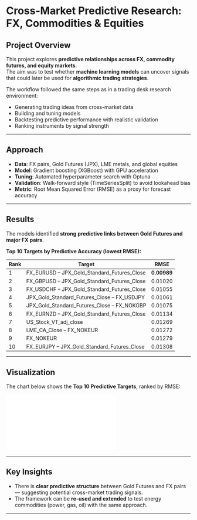 # Cross-Market Predictive Research: FX, Commodities & Equities

## Project Overview
This project explores **predictive relationships across FX, commodity futures, and equity markets**.  
The aim was to test whether **machine learning models** can uncover signals that could later be used for **algorithmic trading strategies**.

The workflow followed the same steps as in a trading desk research environment:
- Generating trading ideas from cross-market data  
- Building and tuning models  
- Backtesting predictive performance with realistic validation  
- Ranking instruments by signal strength  

---

## Approach
- **Data**: FX pairs, Gold Futures (JPX), LME metals, and global equities  
- **Model**: Gradient boosting (XGBoost) with GPU acceleration  
- **Tuning**: Automated hyperparameter search with Optuna  
- **Validation**: Walk-forward style (TimeSeriesSplit) to avoid lookahead bias  
- **Metric**: Root Mean Squared Error (RMSE) as a proxy for forecast accuracy  

---

## Results
The models identified **strong predictive links between Gold Futures and major FX pairs**.

**Top 10 Targets by Predictive Accuracy (lowest RMSE):**

| Rank | Target | RMSE |
|------|--------|------|
| 1 | FX_EURUSD – JPX_Gold_Standard_Futures_Close | **0.00989** |
| 2 | FX_GBPUSD – JPX_Gold_Standard_Futures_Close | 0.01020 |
| 3 | FX_USDCHF – JPX_Gold_Standard_Futures_Close | 0.01055 |
| 4 | JPX_Gold_Standard_Futures_Close – FX_USDJPY | 0.01061 |
| 5 | JPX_Gold_Standard_Futures_Close – FX_NOKGBP | 0.01075 |
| 6 | FX_EURNZD – JPX_Gold_Standard_Futures_Close | 0.01134 |
| 7 | US_Stock_VT_adj_close | 0.01269 |
| 8 | LME_CA_Close – FX_NOKEUR | 0.01272 |
| 9 | FX_NOKEUR | 0.01279 |
| 10 | FX_EURJPY – JPX_Gold_Standard_Futures_Close | 0.01308 |

---

## Visualization
The chart below shows the **Top 10 Predictive Targets**, ranked by RMSE:

![Top 10 Targets](best_performers.pdf)

---

## Key Insights
- There is **clear predictive structure** between Gold Futures and FX pairs — suggesting potential cross-market trading signals.  
- The framework can be **re-used and extended** to test energy commodities (power, gas, oil) with the same approach.  

---

